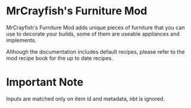 # MrCrayfish's Furniture Mod

MrCrayfish's Furniture Mod adds unique pieces of furniture that you can use to decorate your builds, some of them are useable appliances and implements.

Although the documentation includes default recipes, please refer to the mod recipe book for the up to date recipes.

# Important Note

Inputs are matched only on item id and metadata, nbt is ignored.